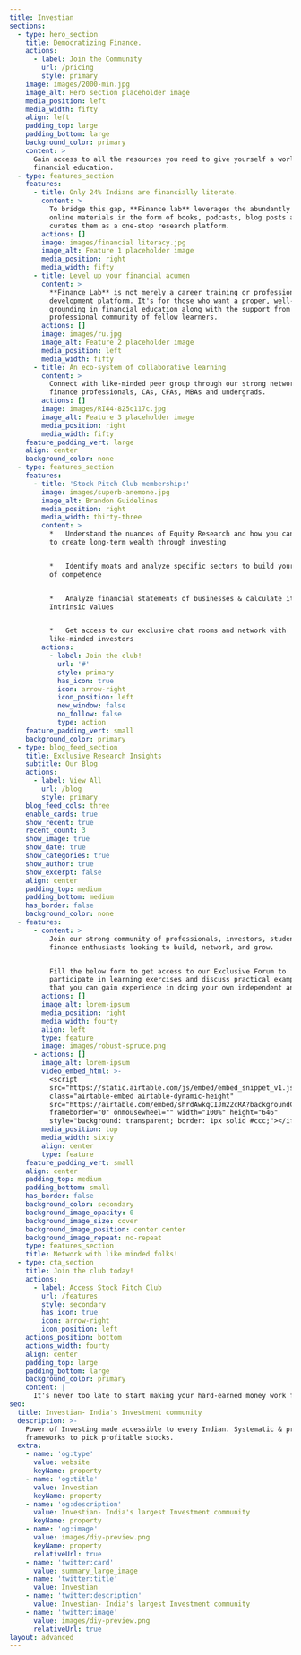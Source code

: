 ```yaml
---
title: Investian
sections:
  - type: hero_section
    title: Democratizing Finance.
    actions:
      - label: Join the Community
        url: /pricing
        style: primary
    image: images/2000-min.jpg
    image_alt: Hero section placeholder image
    media_position: left
    media_width: fifty
    align: left
    padding_top: large
    padding_bottom: large
    background_color: primary
    content: >
      Gain access to all the resources you need to give yourself a world class
      financial education.
  - type: features_section
    features:
      - title: Only 24% Indians are financially literate.
        content: >
          To bridge this gap, **Finance lab** leverages the abundantly available
          online materials in the form of books, podcasts, blog posts and
          curates them as a one-stop research platform.
        actions: []
        image: images/financial literacy.jpg
        image_alt: Feature 1 placeholder image
        media_position: right
        media_width: fifty
      - title: Level up your financial acumen
        content: >
          **Finance Lab** is not merely a career training or professional
          development platform. It's for those who want a proper, well-rounded
          grounding in financial education along with the support from an active
          professional community of fellow learners.
        actions: []
        image: images/ru.jpg
        image_alt: Feature 2 placeholder image
        media_position: left
        media_width: fifty
      - title: An eco-system of collaborative learning
        content: >
          Connect with like-minded peer group through our strong network of
          finance professionals, CAs, CFAs, MBAs and undergrads.
        actions: []
        image: images/RI44-825c117c.jpg
        image_alt: Feature 3 placeholder image
        media_position: right
        media_width: fifty
    feature_padding_vert: large
    align: center
    background_color: none
  - type: features_section
    features:
      - title: 'Stock Pitch Club membership:'
        image: images/superb-anemone.jpg
        image_alt: Brandon Guidelines
        media_position: right
        media_width: thirty-three
        content: >
          *   Understand the nuances of Equity Research and how you can apply it
          to create long-term wealth through investing


          *   Identify moats and analyze specific sectors to build your circle
          of competence


          *   Analyze financial statements of businesses & calculate it's
          Intrinsic Values


          *   Get access to our exclusive chat rooms and network with
          like-minded investors
        actions:
          - label: Join the club!
            url: '#'
            style: primary
            has_icon: true
            icon: arrow-right
            icon_position: left
            new_window: false
            no_follow: false
            type: action
    feature_padding_vert: small
    background_color: primary
  - type: blog_feed_section
    title: Exclusive Research Insights
    subtitle: Our Blog
    actions:
      - label: View All
        url: /blog
        style: primary
    blog_feed_cols: three
    enable_cards: true
    show_recent: true
    recent_count: 3
    show_image: true
    show_date: true
    show_categories: true
    show_author: true
    show_excerpt: false
    align: center
    padding_top: medium
    padding_bottom: medium
    has_border: false
    background_color: none
  - features:
      - content: >
          Join our strong community of professionals, investors, students,
          finance enthusiasts looking to build, network, and grow.


          Fill the below form to get access to our Exclusive Forum to
          participate in learning exercises and discuss practical examples so
          that you can gain experience in doing your own independent analysis.
        actions: []
        image_alt: lorem-ipsum
        media_position: right
        media_width: fourty
        align: left
        type: feature
        image: images/robust-spruce.png
      - actions: []
        image_alt: lorem-ipsum
        video_embed_html: >-
          <script
          src="https://static.airtable.com/js/embed/embed_snippet_v1.js"></script><iframe
          class="airtable-embed airtable-dynamic-height"
          src="https://airtable.com/embed/shrdAwkqCIJm22cRA?backgroundColor=yellow"
          frameborder="0" onmousewheel="" width="100%" height="646"
          style="background: transparent; border: 1px solid #ccc;"></iframe>
        media_position: top
        media_width: sixty
        align: center
        type: feature
    feature_padding_vert: small
    align: center
    padding_top: medium
    padding_bottom: small
    has_border: false
    background_color: secondary
    background_image_opacity: 0
    background_image_size: cover
    background_image_position: center center
    background_image_repeat: no-repeat
    type: features_section
    title: Network with like minded folks!
  - type: cta_section
    title: Join the club today!
    actions:
      - label: Access Stock Pitch Club
        url: /features
        style: secondary
        has_icon: true
        icon: arrow-right
        icon_position: left
    actions_position: bottom
    actions_width: fourty
    align: center
    padding_top: large
    padding_bottom: large
    background_color: primary
    content: |
      It's never too late to start making your hard-earned money work for you.
seo:
  title: Investian- India's Investment community
  description: >-
    Power of Investing made accessible to every Indian. Systematic & practical
    frameworks to pick profitable stocks. 
  extra:
    - name: 'og:type'
      value: website
      keyName: property
    - name: 'og:title'
      value: Investian
      keyName: property
    - name: 'og:description'
      value: Investian- India's largest Investment community
      keyName: property
    - name: 'og:image'
      value: images/diy-preview.png
      keyName: property
      relativeUrl: true
    - name: 'twitter:card'
      value: summary_large_image
    - name: 'twitter:title'
      value: Investian
    - name: 'twitter:description'
      value: Investian- India's largest Investment community
    - name: 'twitter:image'
      value: images/diy-preview.png
      relativeUrl: true
layout: advanced
---
```

